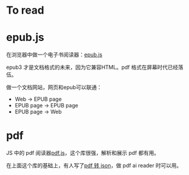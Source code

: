 # To read

# epub.js

在浏览器中做一个电子书阅读器：[epub.js](https://github.com/futurepress/epub.js/)

epub3 才是文档格式的未来，因为它兼容HTML。pdf 格式在屏幕时代已经落伍。

做一个文档网站，网页和epub可以联通：

- Web -> EPUB page
- EPUB page -> EPUB page
- EPUB page -> Web


# pdf

JS 中的 pdf 阅读器[pdf.js](https://github.com/mozilla/pdf.js)，这个库很强，解析和展示 pdf 都有用。

在上面这个库的基础上，有人写了[pdf 转 json](https://github.com/modesty/pdf2json)，做 pdf ai reader 时可以用。


